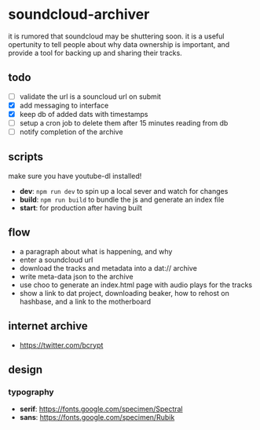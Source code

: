 # soundcloud-archiver

it is rumored that soundcloud may be shuttering soon. it is a useful opertunity to tell people about why data ownership is important, and provide a tool for backing up and sharing their tracks.

## todo

- [ ] validate the url is a souncloud url on submit
- [x] add messaging to interface
- [x] keep db of added dats with timestamps
- [ ] setup a cron job to delete them after 15 minutes reading from db
- [ ] notify completion of the archive

## scripts

make sure you have youtube-dl installed!

- **dev**: `npm run dev` to spin up a local sever and watch for changes
- **build**: `npm run build` to bundle the js and generate an index file
- **start**: for production after having built

## flow

- a paragraph about what is happening, and why
- enter a soundcloud url
- download the tracks and metadata into a dat:// archive
- write meta-data json to the archive
- use choo to generate an index.html page with audio plays for the tracks
- show a link to dat project, downloading beaker, how to rehost on hashbase, and a link to the motherboard

## internet archive

- https://twitter.com/bcrypt

## design

### typography

- **serif**: https://fonts.google.com/specimen/Spectral
- **sans**: https://fonts.google.com/specimen/Rubik


